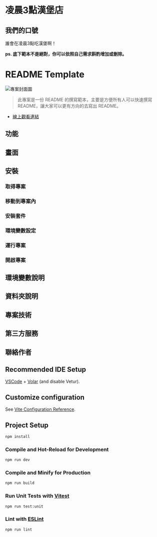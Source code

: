 # 凌晨3點漢堡店

## 我們的口號

誰會在凌晨3點吃漢堡啊！

**ps. 底下範本不是絕對，你可以依照自己需求斟酌增加或刪除。**

# README Template

![專案封面圖](https://fakeimg.pl/500/)

> 此專案是一份 README 的撰寫範本，主要是方便所有人可以快速撰寫 README，讓大家可以更有方向的去寫出 README。

- [線上觀看連結](https://israynotarray.com/)

## 功能


## 畫面


## 安裝


### 取得專案

### 移動到專案內


### 安裝套件


### 環境變數設定


### 運行專案


### 開啟專案


## 環境變數說明


## 資料夾說明


## 專案技術


## 第三方服務


## 聯絡作者


## Recommended IDE Setup

[VSCode](https://code.visualstudio.com/) + [Volar](https://marketplace.visualstudio.com/items?itemName=Vue.volar) (and disable Vetur).

## Customize configuration

See [Vite Configuration Reference](https://vitejs.dev/config/).

## Project Setup

```sh
npm install
```

### Compile and Hot-Reload for Development

```sh
npm run dev
```

### Compile and Minify for Production

```sh
npm run build
```

### Run Unit Tests with [Vitest](https://vitest.dev/)

```sh
npm run test:unit
```

### Lint with [ESLint](https://eslint.org/)

```sh
npm run lint
```
